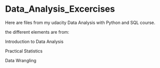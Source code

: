 # Data_Analysis_Excercises
Here are files from my udacity Data Analysis with Python and SQL course. 

the different elements are from: 

Introduction to Data Analysis

Practical Statistics

Data Wrangling

